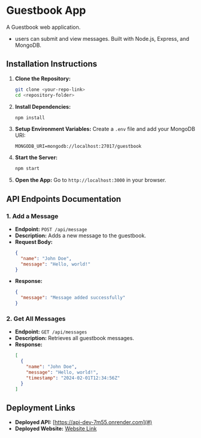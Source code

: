 # Guestbook App

A Guestbook web application.
- users can submit and view messages. Built with Node.js, Express, and MongoDB.

## Installation Instructions

1. **Clone the Repository:**
   ```bash
   git clone <your-repo-link>
   cd <repository-folder>
   ```

2. **Install Dependencies:**
   ```bash
   npm install
   ```

3. **Setup Environment Variables:**
   Create a `.env` file and add your MongoDB URI:
   ```env
   MONGODB_URI=mongodb://localhost:27017/guestbook
   ```

4. **Start the Server:**
   ```bash
   npm start
   ```

5. **Open the App:**
   Go to `http://localhost:3000` in your browser.

## API Endpoints Documentation

### 1. **Add a Message**
- **Endpoint:** `POST /api/message`
- **Description:** Adds a new message to the guestbook.
- **Request Body:**
  ```json
  {
    "name": "John Doe",
    "message": "Hello, world!"
  }
  ```
- **Response:**
  ```json
  {
    "message": "Message added successfully"
  }
  ```

### 2. **Get All Messages**
- **Endpoint:** `GET /api/messages`
- **Description:** Retrieves all guestbook messages.
- **Response:**
  ```json
  [
    {
      "name": "John Doe",
      "message": "Hello, world!",
      "timestamp": "2024-02-01T12:34:56Z"
    }
  ]
  ```

## Deployment Links

- **Deployed API:** [https://api-dev-7m55.onrender.com](#)
- **Deployed Website:** [Website Link](#)
